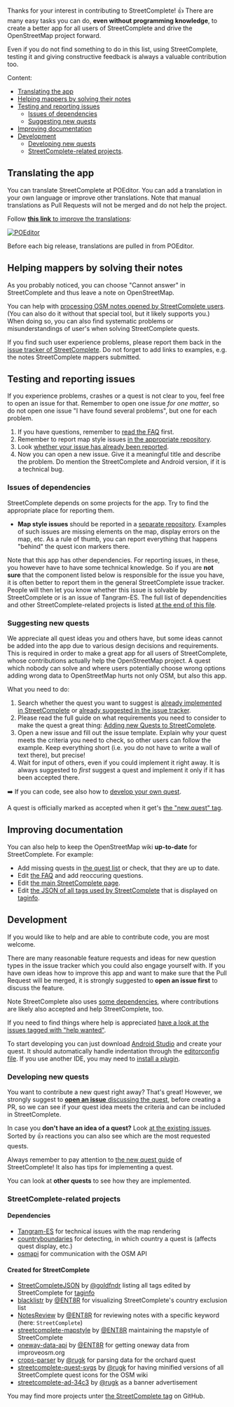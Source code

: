 Thanks for your interest in contributing to StreetComplete! 👍 There are many easy tasks you can do, **even without programming knowledge**, to create a better app for all users of StreetComplete and drive the OpenStreetMap project forward.

Even if you do not find something to do in this list, using StreetComplete, testing it and giving constructive feedback is always a valuable contribution too.

Content:
* [Translating the app](#translating-the-app)
* [Helping mappers by solving their notes](#helping-mappers-by-solving-their-notes)
* [Testing and reporting issues](#testing-and-reporting-issues)
   * [Issues of dependencies](#issues-of-dependencies)
   * [Suggesting new quests](#suggesting-new-quests)
* [Improving documentation](#improving-documentation)
* [Development](#development)
   * [Developing new quests](#developing-new-quests)
   * [StreetComplete-related projects](#streetcomplete-related-projects).

## Translating the app

You can translate StreetComplete at POEditor. You can add a translation in your own language or improve other translations. Note that manual translations as Pull Requests will not be merged and do not help the project.

Follow [**this link** to improve the translations](https://poeditor.com/join/project/IE4GC127Ki):

[![POEditor](https://poeditor.com/public/images/logo_small.png)](https://poeditor.com/join/project/IE4GC127Ki)

Before each big release, translations are pulled in from POEditor.

## Helping mappers by solving their notes

As you probably noticed, you can choose "Cannot answer" in StreetComplete and thus leave a note on OpenStreetMap.

You can help with [processing OSM notes opened by StreetComplete users](https://ent8r.github.io/NotesReview/?query=StreetComplete&limit=100&start=true). (You can also do it without that special tool, but it likely supports you.) When doing so, you can also find systematic problems or misunderstandings of user's when solving StreetComplete quests.

If you find such user experience problems, please report them back in the [issue tracker of StreetComplete](https://github.com/westnordost/StreetComplete/issues). Do not forget to add links to examples, e.g. the notes StreetComplete mappers submitted.

## Testing and reporting issues

If you experience problems, crashes or a quest is not clear to you, feel free to open an issue for that. Remember to open one issue _for one matter_, so do not open one issue "I have found several problems", but one for each problem.

1. If you have questions, remember to [read the FAQ](https://wiki.openstreetmap.org/wiki/StreetComplete/FAQ) first.
2. Remember to report map style issues [in the appropriate repository](#issues-of-dependencies).
3. Look [whether your issue has already been reported](https://github.com/westnordost/StreetComplete/issues).
4. Now you can open a new issue. Give it a meaningful title and describe the problem. Do mention the StreetComplete and Android version, if it is a technical bug.

### Issues of dependencies

StreetComplete depends on some projects for the app. Try to find the appropriate place for reporting them.

* **Map style issues** should be reported in a [separate repository](https://github.com/ENT8R/streetcomplete-mapstyle).
Examples of such issues are missing elements on the map, display errors on the map, etc. As a rule of thumb, you can report everything that happens "behind" the quest icon markers there.

Note that this app has other dependencies. For reporting issues, in these, you however have to have some technical knowledge. So if you are **not sure** that the component listed below is responsible for the issue you have, it is often better to report them in the general StreetComplete issue tracker. People will then let you know whether this issue is solvable by StreetComplete or is an issue of Tangram-ES.
The full list of dependencities and other StreetComplete-related projects is listed [at the end of this file](#streetcomplete-related-projects).

### Suggesting new quests

We appreciate all quest ideas you and others have, but some ideas cannot be added into the app due to various design decisions and requirements. This is required in order to make a great app for all users of StreetComplete, whose contributions actually help the OpenStreetMap project. A quest which nobody can solve and where users potentially choose wrong options adding wrong data to OpenStreetMap hurts not only OSM, but also this app.

What you need to do:

1. Search whether the quest you want to suggest is [already implemented in StreetComplete](https://wiki.openstreetmap.org/wiki/StreetComplete/Quests) or [already suggested in the issue tracker](https://github.com/westnordost/StreetComplete/issues).
2. Please read the full guide on what requirements you need to consider to make the quest a great thing: [Adding new Quests to StreetComplete](https://github.com/westnordost/StreetComplete/wiki/Adding-new-Quests-to-StreetComplete).
3. Open a new issue and fill out the issue template. Explain why your quest meets the criteria you need to check, so other users can follow the example. Keep everything short (i.e. you do not have to write a wall of text there), but precise!
4. Wait for input of others, even if you could implement it right away. It is always suggested to _first_ suggest a quest and implement it only if it has been accepted there.

➡️ If you can code, see also how to [develop your own quest](#developing-new-quests).

A quest is officially marked as accepted when it get's [the "new quest" tag](https://github.com/westnordost/StreetComplete/labels/new%20quest).
<!-- TODO: introduce a better way/new tag here? ref https://github.com/westnordost/StreetComplete/issues/1006 -->

## Improving documentation

You can also help to keep the OpenStreetMap wiki **up-to-date** for StreetComplete. For example:
* Add missing quests in [the quest list](https://wiki.openstreetmap.org/wiki/StreetComplete/Quests) or check, that they are up to date.
* Edit [the FAQ](https://wiki.openstreetmap.org/wiki/StreetComplete/FAQ) and add reoccuring questions.
* Edit [the main StreetComplete page](https://wiki.openstreetmap.org/wiki/StreetComplete).
* Edit [the JSON of all tags used by StreetComplete](https://github.com/goldfndr/StreetCompleteJSON) that is displayed on [taginfo](https://taginfo.openstreetmap.org/projects/streetcomplete).

## Development

If you would like to help and are able to contribute code, you are most welcome.

There are many reasonable feature requests and ideas for new question types in the issue tracker which you could also engage yourself with. If you have own ideas how to improve this app and want to make sure that the Pull Request will be merged, it is strongly suggested to **open an issue first** to discuss the feature.

Note StreetComplete also uses [some dependencies](#issues-of-dependencies), where contributions are likely also accepted and help StreetComplete, too.

If you need to find things where help is appreciated [have a look at the issues tagged with "help wanted"](https://github.com/westnordost/StreetComplete/labels/help%20wanted).

To start developing you can just download [Android Studio](https://developer.android.com/studio/index.html) and create your quest. It should automatically handle indentation through the [editorconfig file](.editorconfig). If you use another IDE, you may need to [install a plugin](http://editorconfig.org/#download).

<!-- TODO @westnordost: Add coding guidelines -->

### Developing new quests

You want to contribute a new quest right away? That's great!
However, we strongly suggest to [**open an issue** discussing the quest](#suggesting-new-quests), before creating a PR, so we can see if your quest idea meets the criteria and can be included in StreetComplete.

In case you **don't have an idea of a quest?** Look [at the existing issues](https://github.com/westnordost/StreetComplete/issues?q=is%3Aissue+is%3Aopen+label%3A%22new+quest%22+sort%3Areactions-%2B1-desc). Sorted by 👍 reactions you can also see which are the most requested quests.

Always remember to pay attention to [the new quest guide](https://github.com/westnordost/StreetComplete/wiki/Adding-new-Quests-to-StreetComplete) of StreetComplete! It also has tips for implementing a quest.

You can look at **other quests** to see how they are implemented.

### StreetComplete-related projects

#### Dependencies

* [Tangram-ES](https://github.com/tangrams/tangram-es/) for technical issues with the map rendering
* [countryboundaries](https://github.com/westnordost/countryboundaries) for detecting, in which country a quest is (affects quest display, etc.)
* [osmapi](https://github.com/westnordost/osmapi) for communication with the OSM API

#### Created for StreetComplete

* [StreetCompleteJSON](https://github.com/goldfndr/StreetCompleteJSON) by [@goldfndr](https://github.com/goldfndr) listing all tags edited by StreetComplete for [taginfo](https://taginfo.openstreetmap.org/projects/streetcomplete)
* [blacklistr](https://github.com/ENT8R/blacklistr) by [@ENT8R](https://github.com/ENT8R) for visualizing StreetComplete's country exclusion list
* [NotesReview](https://github.com/ENT8R/NotesReview) by [@ENT8R](https://github.com/ENT8R) for reviewing notes with a specific keyword (here: `StreetComplete`)
* [streetcomplete-mapstyle](https://github.com/ENT8R/streetcomplete-mapstyle) by [@ENT8R](https://github.com/ENT8R) maintaining the mapstyle of StreetComplete
* [oneway-data-api](https://github.com/ENT8R/oneway-data-api) by [@ENT8R](https://github.com/ENT8R) for getting oneway data from improveosm.org
* [crops-parser](https://github.com/rugk/crops-parser) by [@rugk](https://github.com/rugk) for parsing data for the orchard quest
* [streetcomplete-quest-svgs](https://github.com/rugk/streetcomplete-quest-svgs) by [@rugk](https://github.com/rugk) for having minified versions of all StreetComplete quest icons for the OSM wiki
* [streetcomplete-ad-34c3](https://github.com/rugk/streetcomplete-ad-34c3) by [@rugk](https://github.com/rugk) as a banner advertisement

You may find more projects unter [the StreetComplete tag](https://github.com/topics/streetcomplete) on GitHub.
